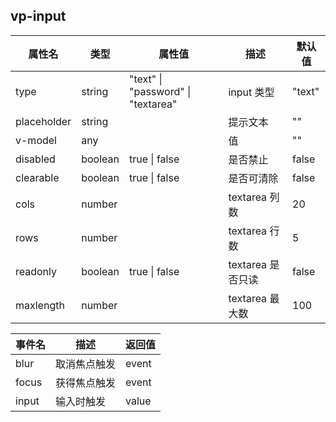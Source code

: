 
  ## vp-input

| 属性名      | 类型    | 属性值                             | 描述              | 默认值 |
| ----------- | ------- | ---------------------------------- | ----------------- | ------ |
| type        | string  | "text" \| "password" \| "textarea" | input 类型        | "text" |
| placeholder | string  |                                    | 提示文本          | ""     |
| v-model     | any     |                                    | 值                | ""     |
| disabled    | boolean | true \| false                      | 是否禁止          | false  |
| clearable   | boolean | true \| false                      | 是否可清除        | false  |
| cols        | number  |                                    | textarea 列数     | 20     |
| rows        | number  |                                    | textarea 行数     | 5      |
| readonly    | boolean | true \| false                      | textarea 是否只读 | false  |
| maxlength   | number  |                                    | textarea 最大数   | 100    |

| 事件名 | 描述         | 返回值 |
| ------ | ------------ | ------ |
| blur   | 取消焦点触发 | event  |
| focus  | 获得焦点触发 | event  |
| input  | 输入时触发   | value  |
